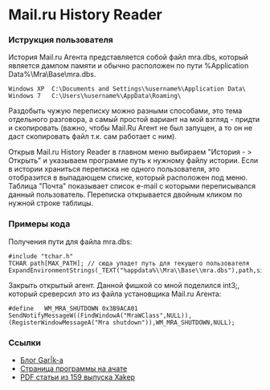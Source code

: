 Mail.ru History Reader
===
### Иструкция пользователя
История Mail.ru Агента представляется собой файл mra.dbs, который является дампом памяти и обычно расположен по пути %Application Data%\Mra\Base\mra.dbs.

	Windows XP  C:\Documents and Settings\%username%\Application Data\
	Windows 7	С:\Users\%username%\AppData\Roaming\

Раздобыть чужую переписку можно разными способами, это тема отдельного разговора, а самый простой вариант на мой взгляд - придти и скопировать (важно, чтобы Mail.Ru Агент не был запущен, а то он не даст скопировать файл т.к. сам работает с ним).

Открыв Mail.ru History Reader в главном меню выбираем "История - > Открыть" и указываем программе путь к нужному файлу истории. 
Если в истории храниться переписка не одного пользователя, это отобразится в выпадающем списке, который расположен под меню.
Таблица "Почта" показывает список e-mail с которыми переписывался данный пользователь.
Переписка открывается двойным кликом по нужной строке таблицы.
### Примеры кода
Получения пути для файла mra.dbs:

	#include "tchar.h"
	TCHAR path[MAX_PATH]; // сюда упадет путь для текущего пользователя  
	ExpandEnvironmentStrings(_TEXT("%appdata%\\Mra\\Base\\mra.dbs"),path,sizeof(path));
	
Закрыть открытый агент. Данной фишкой со мной поделился int3;, который среверсил это из файла установщика Mail.ru Агента:

	#define   WM_MRA_SHUTDOWN 0x3B9ACA01
	SendNotifyMessageW((FindWindowA("MraWClass",NULL)),(RegisterWindowMessageA("Mra shutdown")),WM_MRA_SHUTDOWN,NULL);

### Ссылки
  - [Блог Gar|k-а](http://c0dedgarik.blogspot.ru/)
  - [Страница программы на ачате](https://forum.antichat.ru/thread114077.html)
  - [PDF статьи из 159 выпуска Xakep](https://dl.dropbox.com/u/64727368/mra.reader_xa159.pdf)
